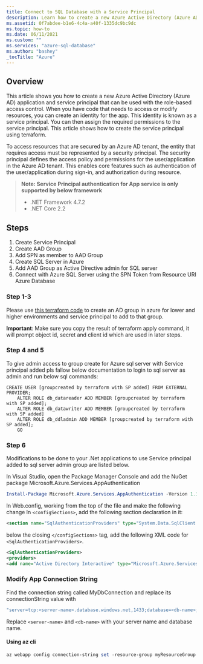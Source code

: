 ```yaml
---
title: Connect to SQL Database with a Service Principal
description: Learn how to create a new Azure Active Directory (Azure AD) application and service principal that can be used with the role-based access control.
ms.assetid: 0f7abdee-b1e6-4c4a-a40f-1335dc9bc9dc
ms.topic: how-to
ms.date: 06/11/2021
ms.custom: ""
ms.services: "azure-sql-database"
ms.author: "bashey"
_tocTitle: "Azure"
---
```


## Overview

This article shows you how to create a new Azure Active Directory (Azure AD) application and service principal that can be used with the role-based access control. When you have code that needs to access or modify resources, you can create an identity for the app. This identity is known as a service principal. You can then assign the required permissions to the service principal. This article shows how to create the service principal using terraform.

To access resources that are secured by an Azure AD tenant, the entity that requires access must be represented by a security principal. The security principal defines the access policy and permissions for the user/application in the Azure AD tenant. This enables core features such as authentication of the user/application during sign-in, and authorization during resource.

> **Note: Service Principal authentication for App service is only supported by below framework**
>
> - .NET Framework 4.7.2
> - .NET Core 2.2
>

## Steps

1. Create Service Principal
1. Create AAD Group
1. Add SPN as member to AAD Group
1. Create SQL Server in Azure
1. Add AAD Group as Active Directive admin for SQL server
1. Connect with Azure SQL Server using the SPN Token from Resource URI Azure Database

### Step 1-3

Please use [this terraform code](https://github.optum.com/Dojo360/azure-active-directory-service-principal) to create an AD group in azure for lower and higher environments and service principal to add to that group.

**Important**: Make sure you copy the result of terraform apply command, it will prompt object id, secret and client id which are used in later steps.

### Step 4 and 5

To give admin access to group create for Azure sql server with Service principal added pls fallow below documentation to login to sql server as admin and run below sql commands:

```tsql
CREATE USER [groupcreated by terraform with SP added] FROM EXTERNAL PROVIDER;
    ALTER ROLE db_datareader ADD MEMBER [groupcreated by terraform with SP added];
    ALTER ROLE db_datawriter ADD MEMBER [groupcreated by terraform with SP added]
    ALTER ROLE db_ddladmin ADD MEMBER [groupcreated by terraform with SP added]; 
    GO
```

### Step 6

Modifications to be done to your .Net applications to use Service principal added to sql server admin group are listed below.

In Visual Studio, open the Package Manager Console and add the NuGet package Microsoft.Azure.Services.AppAuthentication

```powershell
Install-Package Microsoft.Azure.Services.AppAuthentication -Version 1.3.1
```

In Web.config, working from the top of the file and make the following change
In ```<configSections>```, add the following section declaration in it:

```xml
<section name="SqlAuthenticationProviders" type="System.Data.SqlClient.SqlAuthenticationProviderConfigurationSection, System.Data, Version=4.0.0.0, Culture=neutral, PublicKeyToken=b77a5c561934e089" />
```

below the closing ```</configSections>``` tag, add the following XML code for ```<SqlAuthenticationProviders>```.

```xml
<SqlAuthenticationProviders>
<providers>
<add name="Active Directory Interactive" type="Microsoft.Azure.Services.AppAuthentication.SqlAppAuthenticationProvider, Microsoft.Azure.Services.AppAuthentication" />
```

### Modify App Connection String

Find the connection string called MyDbConnection and replace its connectionString value with

```csharp
"server=tcp:<server-name>.database.windows.net,1433;database=<db-name>;UID=AnyString;Authentication=Active Directory Interactive"
```

Replace ```<server-name>``` and ```<db-name>``` with your server name and database name.

#### Using az cli

```powershell
az webapp config connection-string set -resource-group myResourceGroup -name <app name> -settings MyDbConnection='Server=tcp:<server_name>.database.windows.net,1433;Database=<db_name>;' -connection-string-type SQLAzure
```
